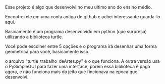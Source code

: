 Esse projeto é algo que desenvolvi no meu ultimo ano do ensino médio.

Encontrei ele em uma conta antiga do github e achei interessante guarda-lo aqui.

Basicamente é um programa desenvolvido em python (que surpresa) utilizando a biblioteca turtle.

Você pode escolher entre 5 opções e o programa irá desenhar uma forma geometrica para você, basicamente isso.

o arquivo "turtle_trabalho_deArtes.py" é o que funciona. A outra versão usa o PySimpleGUI para fazer uma interface, porém essa biblioteca é paga agora, e não funciona mais do jeito que fincionava na epoca que desenvolvi.
